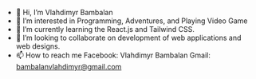 - 👋 Hi, I’m Vlahdimyr Bambalan
- 👀 I’m interested in Programming, Adventures, and Playing Video Game
- 🌱 I’m currently learning the React.js and Tailwind CSS.
- 💞️ I’m looking to collaborate on development of web applications and web designs.
- 📫 How to reach me Facebook: Vlahdimyr Bambalan Gmail: bambalanvlahdimyr@gmail.com

<!---
VlahdimyrLB/VlahdimyrLB is a ✨ special ✨ repository because its `README.md` (this file) appears on your GitHub profile.
You can click the Preview link to take a look at your changes.
--->
